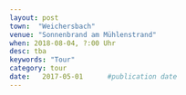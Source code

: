 ```yaml
---
layout: post
town:  "Weichersbach"
venue: "Sonnenbrand am Mühlenstrand"
when: 2018-08-04, ?:00 Uhr
desc: tba
keywords: "Tour"
category: tour
date:   2017-05-01 		#publication date
---
```

